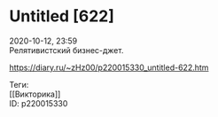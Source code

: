 Untitled [622]
===============

   
 2020-10-12, 23:59   
  Релятивистский бизнес-джет.   
    
 <https://diary.ru/~zHz00/p220015330_untitled-622.htm>   
   
 Теги:   
 [[Викторика]]   
 ID: p220015330